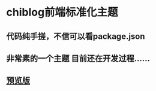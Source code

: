 # chiblog前端标准化主题

## 代码纯手搓，不信可以看package.json

## 非常素的一个主题 目前还在开发过程......

## [预览版](https://next.blog.chihuo2104.dev)